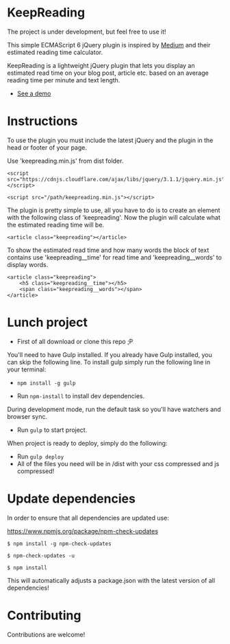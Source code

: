 KeepReading
==========================

The project is under development, but feel free to use it!

This simple ECMAScript 6 jQuery plugin is inspired by [Medium](https://medium.com/ "Medium") and their estimated reading time calculator.

KeepReading is a lightweight jQuery plugin that lets you display an estimated read time on your blog post, article etc. based on an average reading time per minute and text length.

* [See a demo](https://keepreading-6a1d7.firebaseapp.com "Demo page!")

Instructions
==========================

To use the plugin you must include the latest jQuery and the plugin in the head or footer of your page.

Use 'keepreading.min.js' from dist folder.

```
<script src="https://cdnjs.cloudflare.com/ajax/libs/jquery/3.1.1/jquery.min.js"></script>

<script src="/path/keepreading.min.js"></script>
```

The plugin is pretty simple to use, all you have to do is to create an element with the following class of 'keepreading'. Now the plugin will calculate what the estimated reading time will be.

```
<article class="keepreading"></article>
```

To show the estimated read time and how many words the block of text contains use 'keepreading__time' for read time and 'keepreading__words' to display words.

```
<article class="keepreading">
    <h5 class="keepreading__time"></h5>
    <span class="keepreading__words"></span>
</article>
```

Lunch project
==========================

* First of all download or clone this repo ;P

You'll need to have Gulp installed. If you already have Gulp installed, you can skip the following line.
To install gulp simply run the following line in your terminal:
* `npm install -g gulp`

* Run `npm-install` to install dev dependencies.

During development mode, run the default task so you'll have watchers and browser sync.
* Run `gulp` to start project.

When project is ready to deploy, simply do the following:
* Run `gulp deploy`
* All of the files you need will be in /dist with your css compressed and js compressed!

Update dependencies
==========================

In order to ensure that all dependencies are updated use:

https://www.npmjs.org/package/npm-check-updates

`$ npm install -g npm-check-updates`

`$ npm-check-updates -u`

`$ npm install`

This will automatically adjusts a package.json with the latest version of all dependencies!

Contributing
==========================

Contributions are welcome!
